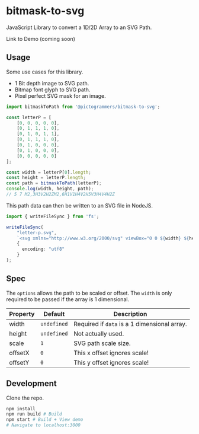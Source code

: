 # bitmask-to-svg

JavaScript Library to convert a 1D/2D Array to an SVG Path.

Link to Demo (coming soon)

## Usage

Some use cases for this library.

- 1 Bit depth image to SVG path.
- Bitmap font glyph to SVG path.
- Pixel perfect SVG mask for an image.

```typescript
import bitmaskToPath from '@pictogrammers/bitmask-to-svg';

const letterP = [
    [0, 0, 0, 0, 0],
    [0, 1, 1, 1, 0],
    [0, 1, 0, 1, 1],
    [0, 1, 1, 1, 0],
    [0, 1, 0, 0, 0],
    [0, 1, 0, 0, 0],
    [0, 0, 0, 0, 0]
];

const width = letterP[0].length;
const height = letterP.length;
const path = bitmaskToPath(letterP);
console.log(width, height, path);
// 5 7 M2,3H3V2H2ZM2,6H1V1H4V2H5V3H4V4H2Z
```

This path data can then be written to an SVG file in NodeJS.

```typescript
import { writeFileSync } from 'fs';

writeFileSync(
    "letter-p.svg",
    `<svg xmlns="http://www.w3.org/2000/svg" viewBox="0 0 ${width} ${height}"><path d="${data}" /></svg>`,
    {
      encoding: "utf8"
    }
);
```

## Spec

The `options` allows the path to be scaled or offset. The `width` is only required to be passed if the array is 1 dimensional.

| Property | Default | Description |
|----------|---------|-------------|
| width    | `undefined` | Required if `data` is a 1 dimensional array. |
| height   | `undefined` | Not actually used. |
| scale    | `1` | SVG path scale size. |
| offsetX  | `0` | This x offset ignores scale! |
| offsetY  | `0` | This y offset ignores scale! |

## Development

Clone the repo.

```bash
npm install
npm run build # Build
npm start # Build + View demo
# Navigate to localhost:3000
```